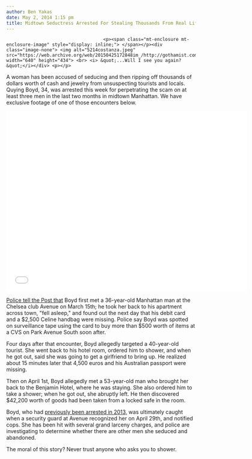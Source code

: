 ```yaml
---
author: Ben Yakas
date: May 2, 2014 1:15 pm
title: Midtown Seductress Arrested For Stealing Thousands From Real Life George Costanzas
---
```


	
										<p><span class="mt-enclosure mt-enclosure-image" style="display: inline;"> </span></p><div class="image-none"> <img alt="5214costanza.jpeg" src="https://web.archive.org/web/20150425172848im_/http://gothamist.com/attachments/byakas/5214costanza.jpeg" width="640" height="434"> <br> <i> &quot;...Will I see you again?&quot;</i></div> <p></p>

<p>A woman has been accused of seducing and then ripping off thousands of dollars worth of cash and jewelry from unsuspecting tourists and locals. Quying Boyd, 34, was arrested this week for perpetrating the scam on at least three men in the last two months in midtown Manhattan. We have exclusive footage of one of those encounters below.</p>

<p><iframe width="640" height="480" src="//web.archive.org/web/20150425172848if_/http://www.youtube.com/embed/For8y4DwOpA" frameborder="0" allowfullscreen></iframe></p>

<p><a href="https://web.archive.org/web/20150425172848/http://nypost.com/2014/05/01/tourists-thought-theyd-get-lucky-but-got-robbed-instead/">Police tell the Post that</a> Boyd first met a 36-year-old Manhattan man at the Chelsea club Avenue on March 15th; he took her back to his apartment across town, &quot;fell asleep,&quot; and found out the next day that his debit card and a $2,500 Celine handbag were missing. Police say Boyd was spotted on surveillance tape using the card to buy more than $500 worth of items at a CVS on Park Avenue South soon after.</p>

<p>Four days after that encounter, Boyd allegedly targeted a 40-year-old tourist. She went back to his hotel room, ordered him to shower, and when he got out, said she was going to get a girlfriend to bring up. He realized about 15 minutes later that 4,500 euros and his Australian passport were missing.</p>

<p>Then on April 1st, Boyd allegedly met a 53-year-old man who brought her back to the Benjamin Hotel, where he was staying. She also ordered him to take a shower; when he got out, she abruptly left. He then discovered $42,200 worth of goods had been taken from a locked safe in the room. </p>

<p>Boyd, who had <a href="https://web.archive.org/web/20150425172848/http://mugshot-catalogs.com/booking/4782801/Quying-Boyd">previously been arrested in 2013,</a> was ultimately caught when a security guard at Avenue recognized her on April 29th, and notified cops. She has been hit with several grand larceny charges, and police are investigating to determine whether there are other men she seduced and abandoned.</p>

<p>The moral of this story? Never trust anyone who asks you to shower.</p>					
										
									
				